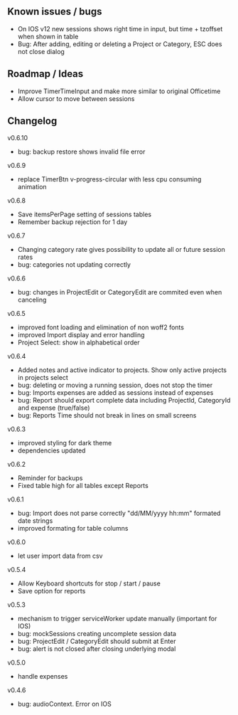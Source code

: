 ## Known issues / bugs
- On IOS v12 new sessions shows right time in input, but time + tzoffset when shown in table
- Bug: After adding, editing or deleting a Project or Category, ESC does not close dialog

## Roadmap / Ideas
- Improve TimerTimeInput and make more similar to original Officetime
- Allow cursor to move between sessions


## Changelog

v0.6.10
- bug: backup restore shows invalid file error

v0.6.9
- replace TimerBtn v-progress-circular with less cpu consuming animation

v0.6.8
- Save itemsPerPage setting of sessions tables
- Remember backup rejection for 1 day

v0.6.7
- Changing category rate gives possibility to update all or future session rates
- bug: categories not updating correctly

v0.6.6
- bug: changes in ProjectEdit or CategoryEdit are commited even when canceling

v0.6.5
- improved font loading and elimination of non woff2 fonts
- improved Import display and error handling
- Project Select: show in alphabetical order

v0.6.4
- Added notes and active indicator to projects. Show only active projects in projects select
- bug: deleting or moving a running session, does not stop the timer
- bug: Imports expenses are added as sessions instead of expenses
- bug: Report should export complete data including ProjectId, CategoryId and expense (true/false)
- bug: Reports Time should not break in lines on small screens

v0.6.3
- improved styling for dark theme
- dependencies updated

v0.6.2
- Reminder for backups
- Fixed table high for all tables except Reports

v0.6.1
- bug: Import does not parse correctly "dd/MM/yyyy hh:mm" formated date strings
- improved formating for table columns

v0.6.0
- let user import data from csv

v0.5.4
- Allow Keyboard shortcuts for stop / start / pause
- Save option for reports

v0.5.3
- mechanism to trigger serviceWorker update manually (important for IOS)
- bug: mockSessions creating uncomplete session data
- bug: ProjectEdit / CategoryEdit should submit at Enter
- bug: alert is not closed after closing underlying modal

v0.5.0
- handle expenses

v0.4.6
- bug: audioContext. Error on IOS
